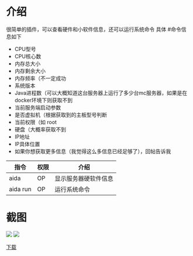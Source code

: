 # 介绍

很简单的插件，可以查看硬件和小软件信息，还可以运行系统命令
具体
#命令信息如下
- CPU型号
- CPU核心数
- 内存总大小
- 内存剩余大小
- 内存频率（不一定成功
- 系统版本
- Java进程数（可以大概知道这台服务器上运行了多少台mc服务器，如果是在docker环境下则获取不到
- 当前服务端启动参数
- 是否虚拟机（根据获取到的主板型号判断
- 当前权限（如 root
- 硬盘（大概率获取不到
- IP地址
 - IP具体位置
- 如果你想获取更多信息（我觉得这么多信息已经足够了），回帖告诉我


| 指令               | 权限 | 介绍                 |
| ------------------ | ---- | -------------------- |
| aida               | OP   | 显示服务器硬软件信息 |
| aida run <command> | OP   | 运行系统命令         |

# 截图

![](https://imgbed-1254007525.cos.ap-nanjing.myqcloud.com/img/20220429222428.png)
![](https://imgbed-1254007525.cos.ap-nanjing.myqcloud.com/img/20220429220854.png)

[下载](https://link.jscdn.cn/1drv/aHR0cHM6Ly8xZHJ2Lm1zL3UvcyFBa2lMd2djRWVHYkRqaHdtTXktSGtuZkZONnNqP2U9em1rQ1Nu.jar)
